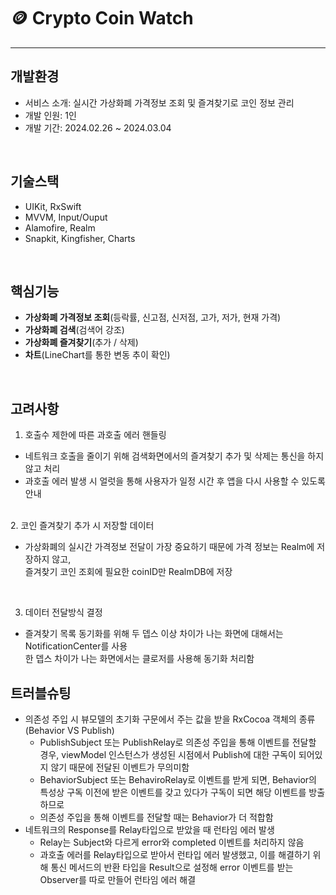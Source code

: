 # 🪙 Crypto Coin Watch

---
## 개발환경
- 서비스 소개: 실시간 가상화폐 가격정보 조회 및 즐겨찾기로 코인 정보 관리<br>
- 개발 인원: 1인<br>
- 개발 기간: 2024.02.26 ~ 2024.03.04

<br>

## 기술스택
- UIKit, RxSwift
- MVVM, Input/Ouput
- Alamofire, Realm
- Snapkit, Kingfisher, Charts

<br>

## 핵심기능
- **가상화폐 가격정보 조회**(등락률, 신고점, 신저점, 고가, 저가, 현재 가격)
- **가상화폐 검색**(검색어 강조)
- **가상화폐 즐겨찾기**(추가 / 삭제)
- **차트**(LineChart를 통한 변동 추이 확인)

<br>

## 고려사항
1. 호출수 제한에 따른 과호출 에러 핸들링
  - 네트워크 호출을 줄이기 위해 검색화면에서의 즐겨찾기 추가 및 삭제는 통신을 하지 않고 처리
  - 과호출 에러 발생 시 얼럿을 통해 사용자가 일정 시간 후 앱을 다시 사용할 수 있도록 안내
<br>
2. 코인 즐겨찾기 추가 시 저장할 데이터
 

  - 가상화폐의 실시간 가격정보 전달이 가장 중요하기 때문에 가격 정보는 Realm에 저장하지 않고,<br>즐겨찾기 코인 조회에 필요한 coinID만 RealmDB에 저장

<br>

3. 데이터 전달방식 결정
  - 즐겨찾기 목록 동기화를 위해 두 뎁스 이상 차이가 나는 화면에 대해서는 NotificationCenter를 사용<br>한 뎁스 차이가 나는 화면에서는 클로저를 사용해 동기화 처리함

## 트러블슈팅
- 의존성 주입 시 뷰모델의 초기화 구문에서 주는 값을 받을 RxCocoa 객체의 종류(Behavior VS Publish)
  - PublishSubject 또는 PublishRelay로 의존성 주입을 통해 이벤트를 전달할 경우, viewModel 인스턴스가 생성된 시점에서 Publish에 대한 구독이 되어있지 않기 때문에 전달된 이벤트가 무의미함
  - BehaviorSubject 또는 BehaviroRelay로 이벤트를 받게 되면, Behavior의 특성상 구독 이전에 받은 이벤트를 갖고 있다가 구독이 되면 해당 이벤트를 방출하므로
  - 의존성 주입을 통해 이벤트를 전달할 때는 Behavior가 더 적합함 
- 네트워크의 Response를 Relay타입으로 받았을 때 런타임 에러 발생
  - Relay는 Subject와 다르게 error와 completed 이벤트를 처리하지 않음
  - 과호출 에러를 Relay타입으로 받아서 런타입 에러 발생했고, 이를 해결하기 위해 통신 메서드의 반환 타입을 Result으로 설정해 error 이벤트를 받는 Observer를 따로 만들어 런타임 에러 해결
